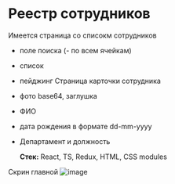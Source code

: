 # Реестр сотрудников
Имеется страница со списокм сотрудников 
+ поле поиска (- по всем ячейкам)
+ список
+ пейджинг
Страница карточки сотрудника
+ фото base64, заглушка
+ ФИО
+ дата рождения в формате dd-mm-yyyy
+ Департамент и должность

   **Стек:** React, TS, Redux, HTML, CSS modules

Скрин главной
![image](https://github.com/user-attachments/assets/2536fe6c-9e0f-4b30-a69c-7512a35d744f)

